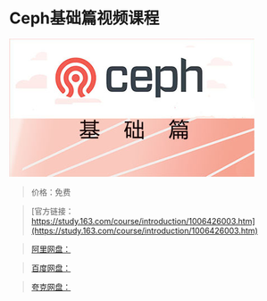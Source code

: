 # Ceph基础篇视频课程

![img](../../../assets/study163/free/46850a8f918d45e1808993424ef95b2d.jpg)

> 价格：免费

> [官方链接：https://study.163.com/course/introduction/1006426003.htm](https://study.163.com/course/introduction/1006426003.htm)

> [阿里网盘：]()

> [百度网盘：]()

> [夸克网盘：]()
